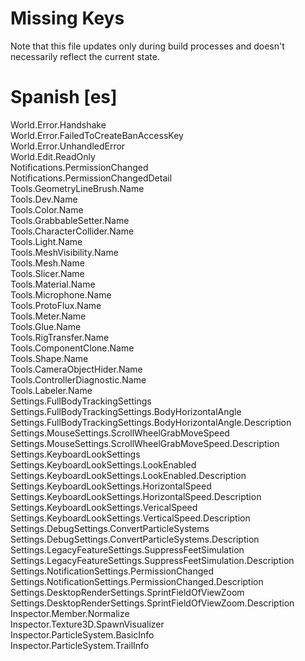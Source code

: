 # Missing Keys
Note that this file updates only during build processes and doesn't necessarily reflect the current state.

# Spanish [es]
World.Error.Handshake  
World.Error.FailedToCreateBanAccessKey  
World.Error.UnhandledError  
World.Edit.ReadOnly  
Notifications.PermissionChanged  
Notifications.PermissionChangedDetail  
Tools.GeometryLineBrush.Name  
Tools.Dev.Name  
Tools.Color.Name  
Tools.GrabbableSetter.Name  
Tools.CharacterCollider.Name  
Tools.Light.Name  
Tools.MeshVisibility.Name  
Tools.Mesh.Name  
Tools.Slicer.Name  
Tools.Material.Name  
Tools.Microphone.Name  
Tools.ProtoFlux.Name  
Tools.Meter.Name  
Tools.Glue.Name  
Tools.RigTransfer.Name  
Tools.ComponentClone.Name  
Tools.Shape.Name  
Tools.CameraObjectHider.Name  
Tools.ControllerDiagnostic.Name  
Tools.Labeler.Name  
Settings.FullBodyTrackingSettings  
Settings.FullBodyTrackingSettings.BodyHorizontalAngle  
Settings.FullBodyTrackingSettings.BodyHorizontalAngle.Description  
Settings.MouseSettings.ScrollWheelGrabMoveSpeed  
Settings.MouseSettings.ScrollWheelGrabMoveSpeed.Description  
Settings.KeyboardLookSettings  
Settings.KeyboardLookSettings.LookEnabled  
Settings.KeyboardLookSettings.LookEnabled.Description  
Settings.KeyboardLookSettings.HorizontalSpeed  
Settings.KeyboardLookSettings.HorizontalSpeed.Description  
Settings.KeyboardLookSettings.VericalSpeed  
Settings.KeyboardLookSettings.VerticalSpeed.Description  
Settings.DebugSettings.ConvertParticleSystems  
Settings.DebugSettings.ConvertParticleSystems.Description  
Settings.LegacyFeatureSettings.SuppressFeetSimulation  
Settings.LegacyFeatureSettings.SuppressFeetSimulation.Description  
Settings.NotificationSettings.PermissionChanged  
Settings.NotificationSettings.PermissionChanged.Description  
Settings.DesktopRenderSettings.SprintFieldOfViewZoom  
Settings.DesktopRenderSettings.SprintFieldOfViewZoom.Description  
Inspector.Member.Normalize  
Inspector.Texture3D.SpawnVisualizer  
Inspector.ParticleSystem.BasicInfo  
Inspector.ParticleSystem.TrailInfo  

